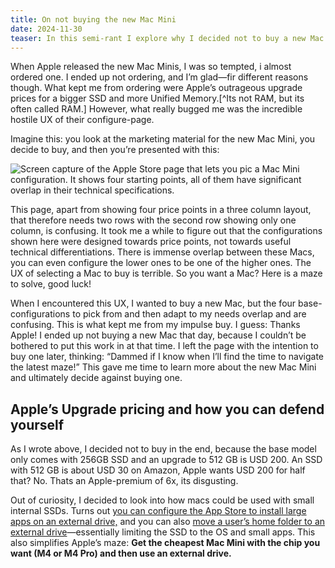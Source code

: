 ```yaml
---
title: On not buying the new Mac Mini
date: 2024-11-30
teaser: In this semi-rant I explore why I decided not to buy a new Mac Mini M4, and how you can buy one without going crazy or spending too much.
---
```

When Apple released the new Mac Minis, I was so tempted, i almost ordered one. I ended up not ordering, and I’m glad—fir different reasons though. What kept me from ordering were Apple’s outrageous upgrade prices for a bigger SSD and more Unified Memory.[^Its not RAM, but its often called RAM.] However, what really bugged me was the incredible hostile UX of their configure-page.

Imagine this: you look at the marketing material for the new Mac Mini, you decide to buy, and then you’re presented with this:

![Screen capture of the Apple Store page that lets you pic a Mac Mini configuration. It shows four starting points, all of them have significant overlap in their technical specifications.](assets/2024-06-28%20Europe’s%20IT%20problem%20-%20How%20GDPR%20and%20DMA%20have%20unintended%20consequences.md/CleanShot%202024-11-30%20at%2020.41.39@2x.jpeg)

This page, apart from showing four price points in a three column layout, that therefore needs two rows with the second row showing only one column, is confusing. It took me a while to figure out that the configurations shown here were designed towards price points, not towards useful technical differentiations. There is immense overlap between these Macs, you can even configure the lower ones to be one of the higher ones. The UX of selecting a Mac to buy is terrible. So you want a Mac? Here is a maze to solve, good luck!

When I encountered this UX, I wanted to buy a new Mac, but the four base-configurations to pick from and then adapt to my needs overlap and are confusing. This is what kept me from my impulse buy. I guess: Thanks Apple! I ended up not buying a new Mac that day, because I couldn’t be bothered to put this work in at that time. I left the page with the intention to buy one later, thinking: “Dammed if I know when I’ll find the time to navigate the latest maze!” This gave me time to learn more about the new Mac Mini and ultimately decide against buying one.
## Apple’s Upgrade pricing and how you can defend yourself

As I wrote above, I decided not to buy in the end, because the base model only comes with 256GB SSD and an upgrade to 512 GB is USD 200. An SSD with 512 GB is about USD 30 on Amazon, Apple wants USD 200 for half that? No. Thats an Apple-premium of 6x, its disgusting.

Out of curiosity, I decided to look into how macs could be used with small internal SSDs. Turns out <a href="https://support.apple.com/en-am/guide/app-store/fir06754f864/mac#:~:text=Go%20to%20the%20App%20Store,System%20(APFS)%20formatted%20disk." target=_blank>you can configure the App Store to install large apps on an external drive,</a> and you can also <a href="https://youtu.be/9xPb8iKreJA?si=_1lCkZvHiVtzpqin" target=_blank>move a user’s home folder to an external drive</a>—essentially limiting the SSD to the OS and small apps. This also simplifies Apple’s maze: **Get the cheapest Mac Mini with the chip you want (M4 or M4 Pro) and then use an external drive.**